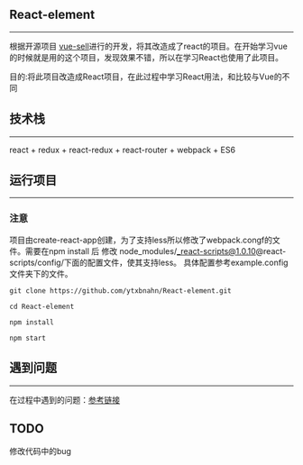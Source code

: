 ## React-element
------
根据开源项目 [vue-sell](https://github.com/ustbhuangyi/vue-sell)进行的开发，将其改造成了react的项目。在开始学习vue的时候就是用的这个项目，发现效果不错，所以在学习React也使用了此项目。

目的:将此项目改造成React项目，在此过程中学习React用法，和比较与Vue的不同

## 技术栈
------
react + redux + react-redux + react-router + webpack + ES6

## 运行项目
------
### 注意
项目由create-react-app创建，为了支持less所以修改了webpack.congf的文件。需要在npm install 后
修改 node_modules/_react-scripts@1.0.10@react-scripts/config/下面的配置文件，使其支持less。
具体配置参考example.config文件夹下的文件。

`git clone https://github.com/ytxbnahn/React-element.git  `

`cd React-element`

`npm install`

`npm start`

## 遇到问题
------
在过程中遇到的问题：[参考链接](https://github.com/ytxbnahn/ytxbnahn.github.io/issues/6)

## TODO
修改代码中的bug
